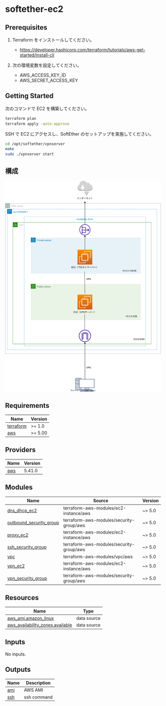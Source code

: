 # softether-ec2

## Prerequisites

1. Terraform をインストールしてください。

   - https://developer.hashicorp.com/terraform/tutorials/aws-get-started/install-cli

1. 次の環境変数を設定してください。
   - AWS_ACCESS_KEY_ID
   - AWS_SECRET_ACCESS_KEY

## Getting Started

次のコマンドで EC2 を構築してください。

```sh
terraform plan
terraform apply -auto-approve
```

SSH で EC2 にアクセスし、SoftEther のセットアップを実施してください。

```sh
cd /opt/softether/vpnserver
make
sudo ./vpnserver start
```

## 構成

<img src="https://raw.githubusercontent.com/CASL0/softether-ec2/images/infra.svg">

<!-- prettier-ignore-start -->
<!-- BEGIN_TF_DOCS -->
## Requirements

| Name | Version |
|------|---------|
| <a name="requirement_terraform"></a> [terraform](#requirement\_terraform) | >= 1.0 |
| <a name="requirement_aws"></a> [aws](#requirement\_aws) | >= 5.00 |

## Providers

| Name | Version |
|------|---------|
| <a name="provider_aws"></a> [aws](#provider\_aws) | 5.41.0 |

## Modules

| Name | Source | Version |
|------|--------|---------|
| <a name="module_dns_dhcp_ec2"></a> [dns\_dhcp\_ec2](#module\_dns\_dhcp\_ec2) | terraform-aws-modules/ec2-instance/aws | ~> 5.0 |
| <a name="module_outbound_security_group"></a> [outbound\_security\_group](#module\_outbound\_security\_group) | terraform-aws-modules/security-group/aws | ~> 5.0 |
| <a name="module_proxy_ec2"></a> [proxy\_ec2](#module\_proxy\_ec2) | terraform-aws-modules/ec2-instance/aws | ~> 5.0 |
| <a name="module_ssh_security_group"></a> [ssh\_security\_group](#module\_ssh\_security\_group) | terraform-aws-modules/security-group/aws | ~> 5.0 |
| <a name="module_vpc"></a> [vpc](#module\_vpc) | terraform-aws-modules/vpc/aws | ~> 5.0 |
| <a name="module_vpn_ec2"></a> [vpn\_ec2](#module\_vpn\_ec2) | terraform-aws-modules/ec2-instance/aws | ~> 5.0 |
| <a name="module_vpn_security_group"></a> [vpn\_security\_group](#module\_vpn\_security\_group) | terraform-aws-modules/security-group/aws | ~> 5.0 |

## Resources

| Name | Type |
|------|------|
| [aws_ami.amazon_linux](https://registry.terraform.io/providers/hashicorp/aws/latest/docs/data-sources/ami) | data source |
| [aws_availability_zones.available](https://registry.terraform.io/providers/hashicorp/aws/latest/docs/data-sources/availability_zones) | data source |

## Inputs

No inputs.

## Outputs

| Name | Description |
|------|-------------|
| <a name="output_ami"></a> [ami](#output\_ami) | AWS AMI |
| <a name="output_ssh"></a> [ssh](#output\_ssh) | ssh command |
<!-- END_TF_DOCS -->
<!-- prettier-ignore-end -->
